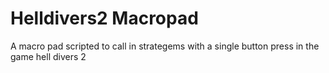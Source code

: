 # Helldivers2 Macropad
 A macro pad scripted to call in strategems with a single button press in the game hell divers 2
